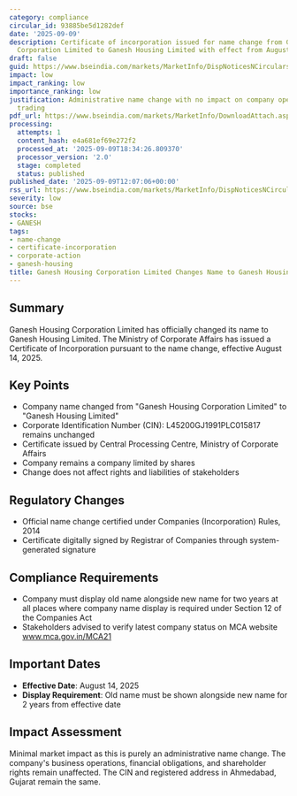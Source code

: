 ```yaml
---
category: compliance
circular_id: 93885be5d1282def
date: '2025-09-09'
description: Certificate of incorporation issued for name change from Ganesh Housing
  Corporation Limited to Ganesh Housing Limited with effect from August 14, 2025.
draft: false
guid: https://www.bseindia.com/markets/MarketInfo/DispNoticesNCirculars.aspx?Noticeid={43E7D9C2-97B1-435D-B759-37D017F10717}&noticeno=20250909-39&dt=09/09/2025&icount=39&totcount=70&flag=0
impact: low
impact_ranking: low
importance_ranking: low
justification: Administrative name change with no impact on company operations or
  trading
pdf_url: https://www.bseindia.com/markets/MarketInfo/DownloadAttach.aspx?id=20250909-39&attachedId=d024a4cf-f3fc-45d1-bc52-19790436c197
processing:
  attempts: 1
  content_hash: e4a681ef69e272f2
  processed_at: '2025-09-09T18:34:26.809370'
  processor_version: '2.0'
  stage: completed
  status: published
published_date: '2025-09-09T12:07:06+00:00'
rss_url: https://www.bseindia.com/markets/MarketInfo/DispNoticesNCirculars.aspx?Noticeid={43E7D9C2-97B1-435D-B759-37D017F10717}&noticeno=20250909-39&dt=09/09/2025&icount=39&totcount=70&flag=0
severity: low
source: bse
stocks:
- GANESH
tags:
- name-change
- certificate-incorporation
- corporate-action
- ganesh-housing
title: Ganesh Housing Corporation Limited Changes Name to Ganesh Housing Limited
---
```


## Summary

Ganesh Housing Corporation Limited has officially changed its name to Ganesh Housing Limited. The Ministry of Corporate Affairs has issued a Certificate of Incorporation pursuant to the name change, effective August 14, 2025.

## Key Points

- Company name changed from "Ganesh Housing Corporation Limited" to "Ganesh Housing Limited"
- Corporate Identification Number (CIN): L45200GJ1991PLC015817 remains unchanged
- Certificate issued by Central Processing Centre, Ministry of Corporate Affairs
- Company remains a company limited by shares
- Change does not affect rights and liabilities of stakeholders

## Regulatory Changes

- Official name change certified under Companies (Incorporation) Rules, 2014
- Certificate digitally signed by Registrar of Companies through system-generated signature

## Compliance Requirements

- Company must display old name alongside new name for two years at all places where company name display is required under Section 12 of the Companies Act
- Stakeholders advised to verify latest company status on MCA website www.mca.gov.in/MCA21

## Important Dates

- **Effective Date**: August 14, 2025
- **Display Requirement**: Old name must be shown alongside new name for 2 years from effective date

## Impact Assessment

Minimal market impact as this is purely an administrative name change. The company's business operations, financial obligations, and shareholder rights remain unaffected. The CIN and registered address in Ahmedabad, Gujarat remain the same.